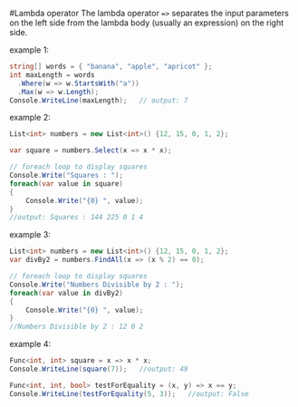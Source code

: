 #Lambda operator
The lambda operator ```=>``` separates the input parameters on the left side from the lambda body (usually an expression) on the right side.

example 1:
```C#
string[] words = { "banana", "apple", "apricot" };
int maxLength = words
  .Where(w => w.StartsWith("a"))
  .Max(w => w.Length);
Console.WriteLine(maxLength);   // output: 7
```

example 2:
```C#
List<int> numbers = new List<int>() {12, 15, 0, 1, 2};

var square = numbers.Select(x => x * x); 

// foreach loop to display squares 
Console.Write("Squares : ");
foreach(var value in square) 
{ 
    Console.Write("{0} ", value); 
} 
//output: Squares : 144 225 0 1 4 
```

example 3:
```C#
List<int> numbers = new List<int>() {12, 15, 0, 1, 2};
var divBy2 = numbers.FindAll(x => (x % 2) == 0); 

// foreach loop to display squares 
Console.Write("Numbers Divisible by 2 : ");
foreach(var value in divBy2) 
{ 
    Console.Write("{0} ", value); 
} 
//Numbers Divisible by 2 : 12 0 2
```

example 4:
```C#
Func<int, int> square = x => x * x;
Console.WriteLine(square(7));   //output: 49

Func<int, int, bool> testForEquality = (x, y) => x == y;
Console.WriteLine(testForEquality(5, 3));   //output: False
```

